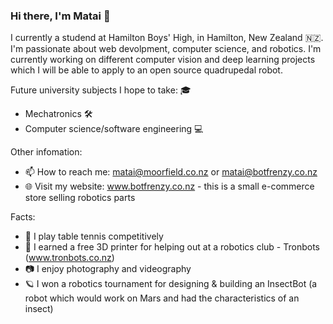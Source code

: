 ### Hi there, I'm Matai 👋
I currently a studend at Hamilton Boys' High, in Hamilton, New Zealand 🇳🇿. I'm passionate about web devolpment, computer science, and robotics. I'm currently working on different computer vision and deep learning projects which I will be able to apply to an open source quadrupedal robot.

Future university subjects I hope to take: 🎓
- Mechatronics 🛠
- Computer science/software engineering 💻

Other infomation:
- 📫 How to reach me: matai@moorfield.co.nz or matai@botfrenzy.co.nz
- 🌐 Visit my website: www.botfrenzy.co.nz - this is a small e-commerce store selling robotics parts

Facts:
- 🏓 I play table tennis competitively 
- 🤖 I earned a free 3D printer for helping out at a robotics club - Tronbots (www.tronbots.co.nz)
- 📷 I enjoy photography and videography
- 🪐 I won a robotics tournament for designing & building an InsectBot (a robot which would work on Mars and had the characteristics of an insect)
